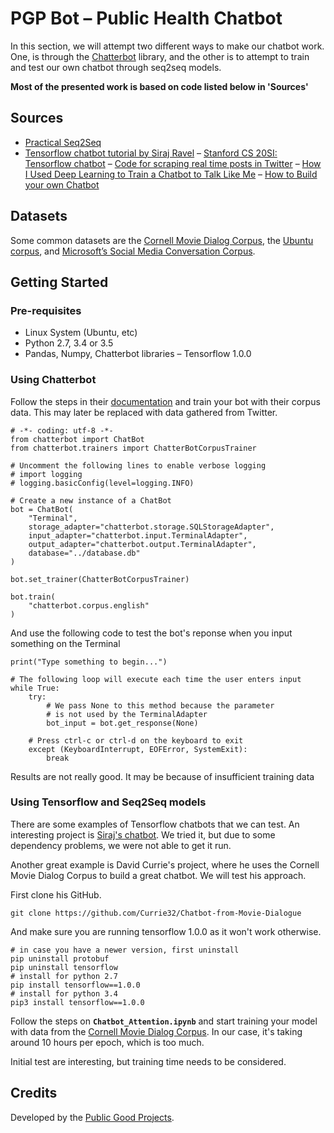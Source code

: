 # PGP Bot – Public Health Chatbot #

In this section, we will attempt two different ways to make our chatbot work. One, is through the [Chatterbot](https://chatterbot.readthedocs.io/en/stable/index.html) library, and the other is to attempt to train and test our own chatbot through seq2seq models.

**Most of the presented work is based on code listed below in 'Sources'**

## Sources ##
- [Practical Seq2Seq](http://suriyadeepan.github.io/2016-12-31-practical-seq2seq)
- [Tensorflow chatbot tutorial by Siraj Ravel](https://www.youtube.com/watch?v=SJDEOWLHYVo)
– [Stanford CS 20SI: Tensorflow chatbot](https://web.stanford.edu/class/cs20si/lectures/slides_13.pdf)
– [Code for scraping real time posts in Twitter](https://github.com/Marsan-Ma/twitter_scraper)
– [How I Used Deep Learning to Train a Chatbot to Talk Like Me](https://adeshpande3.github.io/How-I-Used-Deep-Learning-to-Train-a-Chatbot-to-Talk-Like-Me)
– [How to Build your own Chatbot](https://tutorials.botsfloor.com/how-to-build-your-first-chatbot-c84495d4622d)

## Datasets ##
Some common datasets are the [Cornell Movie Dialog Corpus](https://www.cs.cornell.edu/~cristian/Cornell_Movie-Dialogs_Corpus.html), the [Ubuntu corpus](http://dataset.cs.mcgill.ca/ubuntu-corpus-1.0/), and [Microsoft’s Social Media Conversation Corpus](https://www.microsoft.com/en-us/download/details.aspx?id=52375&from=http%3A%2F%2Fresearch.microsoft.com%2Fen-us%2Fdownloads%2F6096d3da-0c3b-42fa-a480-646929aa06f1%2F).

## Getting Started ##

### Pre-requisites ###

- Linux System (Ubuntu, etc)
- Python 2.7, 3.4 or 3.5
- Pandas, Numpy, Chatterbot libraries
– Tensorflow 1.0.0

### Using Chatterbot ###

Follow the steps in their [documentation](http://chatterbot.readthedocs.io/en/stable/tutorial.html) and train your bot with their corpus data. This may later be replaced with data gathered from Twitter.

```
# -*- coding: utf-8 -*-
from chatterbot import ChatBot
from chatterbot.trainers import ChatterBotCorpusTrainer

# Uncomment the following lines to enable verbose logging
# import logging
# logging.basicConfig(level=logging.INFO)

# Create a new instance of a ChatBot
bot = ChatBot(
    "Terminal",
    storage_adapter="chatterbot.storage.SQLStorageAdapter",
    input_adapter="chatterbot.input.TerminalAdapter",
    output_adapter="chatterbot.output.TerminalAdapter",
    database="../database.db"
)

bot.set_trainer(ChatterBotCorpusTrainer)

bot.train(
    "chatterbot.corpus.english"
)
```

And use the following code to test the bot's reponse when you input something on the Terminal

```
print("Type something to begin...")

# The following loop will execute each time the user enters input
while True:
    try:
        # We pass None to this method because the parameter
        # is not used by the TerminalAdapter
        bot_input = bot.get_response(None)

    # Press ctrl-c or ctrl-d on the keyboard to exit
    except (KeyboardInterrupt, EOFError, SystemExit):
        break
```

Results are not really good. It may be because of insufficient training data

### Using Tensorflow and Seq2Seq models ###

There are some examples of Tensorflow chatbots that we can test. An interesting project is [Siraj's chatbot](https://github.com/llSourcell/tensorflow_chatbot). We tried it, but due to some dependency problems, we were not able to get it run.

Another great example is David Currie's project, where he uses the Cornell Movie Dialog Corpus to build a great chatbot. We will test his approach.

First clone his GitHub.

```
git clone https://github.com/Currie32/Chatbot-from-Movie-Dialogue
```

And make sure you are running tensorflow 1.0.0 as it won't work otherwise.

```
# in case you have a newer version, first uninstall
pip uninstall protobuf
pip uninstall tensorflow
# install for python 2.7
pip install tensorflow==1.0.0
# install for python 3.4
pip3 install tensorflow==1.0.0
```

Follow the steps on **`Chatbot_Attention.ipynb`** and start training your model with data from the [Cornell Movie Dialog Corpus](https://www.cs.cornell.edu/~cristian/Cornell_Movie-Dialogs_Corpus.html). In our case, it's taking around 10 hours per epoch, which is too much.

Initial test are interesting, but training time needs to be considered.

## Credits ##

Developed by the [Public Good Projects](http://www.publicgoodprojects.org/).
